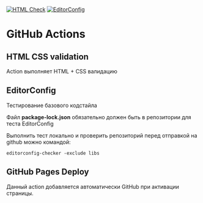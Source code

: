 [![HTML Check](https://github.com/FomenkoAndrey/git-testing/actions/workflows/HTML5Validator.yml/badge.svg)](https://github.com/FomenkoAndrey/git-testing/actions/workflows/HTML5Validator.yml)
[![EditorConfig](https://github.com/FomenkoAndrey/git-testing/actions/workflows/editorconfig.yml/badge.svg)](https://github.com/FomenkoAndrey/git-testing/actions/workflows/editorconfig.yml)

# GitHub Actions

## HTML CSS validation

Action выполняет HTML + CSS валидацию

## EditorConfig

Тестирование базового кодстайла

Файл **package-lock.json** обязательно должен быть в репозитории для теста EditorConfig

Выполнить тест локально и проверить репозиторий перед отправкой на github можно командой:

`editorconfig-checker -exclude libs`

## GitHub Pages Deploy

Данный action добавляется автоматически GitHub при активации страницы.

